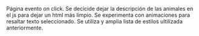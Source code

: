 Página evento on click.
Se decicide dejar la descripción de las animales en el js para dejar un html más limpio.
Se experimenta con animaciones para resaltar texto seleccionado.
Se utiliza y amplia lista de estilos ultilizada anteriormente.
